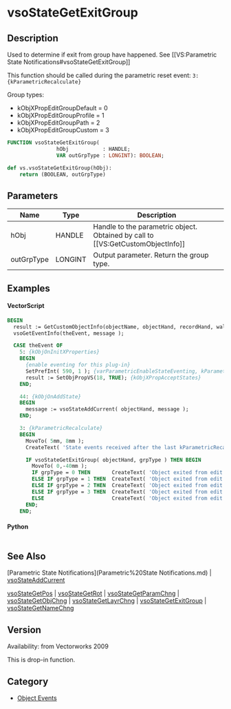 # vsoStateGetExitGroup

## Description
Used to determine if exit from group have happened. See [[VS:Parametric State Notifications#vsoStateGetExitGroup]]

This function should be called during the parametric reset event: <code>3: {kParametricRecalculate}</code>

Group types:
* kObjXPropEditGroupDefault = 0
* kObjXPropEditGroupProfile = 1
* kObjXPropEditGroupPath = 2
* kObjXPropEditGroupCustom = 3

```pascal
FUNCTION vsoStateGetExitGroup(
				hObj           : HANDLE;
				VAR outGrpType : LONGINT): BOOLEAN;
```

```python
def vs.vsoStateGetExitGroup(hObj):
    return (BOOLEAN, outGrpType)
```

## Parameters
|Name|Type|Description|
|---|---|---|
|hObj|HANDLE|Handle to the parametric object. Obtained by call to [[VS:GetCustomObjectInfo]]|
|outGrpType|LONGINT|Output parameter. Return the group type.|

## Examples
#### VectorScript ####
```pascal
BEGIN
  result := GetCustomObjectInfo(objectName, objectHand, recordHand, wallHand);
  vsoGetEventInfo(theEvent, message );

  CASE theEvent OF
    5: {kObjOnInitXProperties}
    BEGIN
      {enable eventing for this plug-in}
      SetPrefInt( 590, 1 ); {varParametricEnableStateEventing, kParametricStateEvent_ResetStatesEvent}
      result := SetObjPropVS(18, TRUE); {kObjXPropAcceptStates}
    END;	

    44: {kObjOnAddState}
    BEGIN
      message := vsoStateAddCurrent( objectHand, message );
    END;

    3: {kParametricRecalculate}
    BEGIN
      MoveTo( 5mm, 8mm );
      CreateText( 'State events received after the last kParametricRecalculate:' );

      IF vsoStateGetExitGroup( objectHand, grpType ) THEN BEGIN
        MoveTo( 0,-40mm );
        IF grpType = 0 THEN       CreateText( 'Object exited from edit group! Exited from: Default Group!' )
        ELSE IF grpType = 1 THEN  CreateText( 'Object exited from edit group! Exited from: Profile Group!' )
        ELSE IF grpType = 2 THEN  CreateText( 'Object exited from edit group! Exited from: Path Group!' )
        ELSE IF grpType = 3 THEN  CreateText( 'Object exited from edit group! Exited from: Custom Group!' )
        ELSE                      CreateText( 'Object exited from edit group! Exited from: Uknown Group!' );
      END;
    END;
```
#### Python ####
```python

```

## See Also
[Parametric State Notifications](Parametric%20State Notifications.md) | [vsoStateAddCurrent](vsoStateAddCurrent.md)

[vsoStateGetPos](vsoStateGetPos.md) | [vsoStateGetRot](vsoStateGetRot.md) | [vsoStateGetParamChng](vsoStateGetParamChng.md) | [vsoStateGetObjChng](vsoStateGetObjChng.md) | [vsoStateGetLayrChng](vsoStateGetLayrChng.md) | [vsoStateGetExitGroup](vsoStateGetExitGroup.md) | [vsoStateGetNameChng](vsoStateGetNameChng.md)

## Version
Availability: from Vectorworks 2009

This is drop-in function.

## Category
* [Object Events](../Categories/Object%20Events.md)
